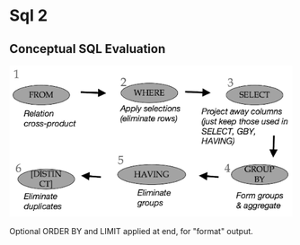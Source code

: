 
# Sql 2

## Conceptual SQL Evaluation

![eval flow](imgs/cs186_sql_flow.png)

Optional ORDER BY and LIMIT applied at end, for "format" output.


